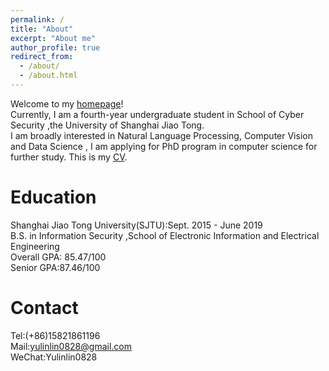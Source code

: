 ```yaml
---
permalink: /
title: "About"
excerpt: "About me"
author_profile: true
redirect_from: 
  - /about/
  - /about.html
---
```


Welcome to my [homepage](https://yulinlin0828.github.io/)!   
Currently, I am a fourth-year undergraduate student in School of Cyber Security ,the University of Shanghai Jiao Tong.      
I am broadly interested in Natural Language Processing, Computer Vision and Data Science , I am applying for PhD program in computer science for further study.
This is my [CV](https://yulinlin0828.github.io/CV_Karen.pdf).


Education
======
Shanghai Jiao Tong University(SJTU):Sept. 2015 - June 2019     
B.S. in Information Security ,School of Electronic Information and Electrical Engineering        
Overall GPA: 85.47/100      
Senior GPA:87.46/100

Contact
======
Tel:(+86)15821861196      
Mail:yulinlin0828@gmail.com    
WeChat:Yulinlin0828   

